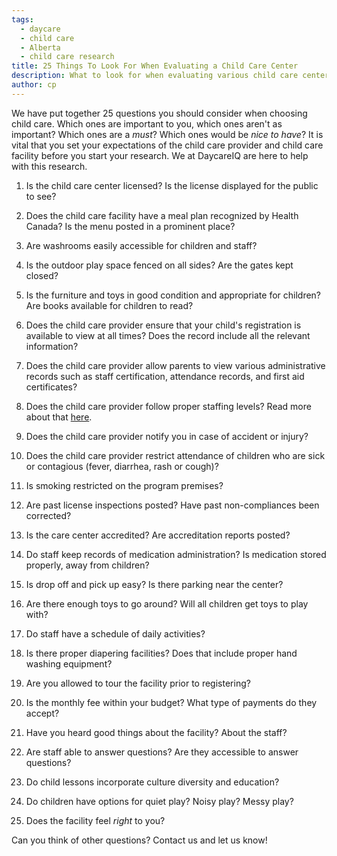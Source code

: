```yaml
---
tags:
  - daycare
  - child care
  - Alberta
  - child care research
title: 25 Things To Look For When Evaluating a Child Care Center
description: What to look for when evaluating various child care centers.
author: cp
---
```

We have put together 25 questions you should consider when choosing child care.  Which ones are important to you, which ones aren't as important?  Which ones are a *must*? Which ones would be *nice to have*?  It is vital that you set your expectations of the child care provider and child care facility before you start your research.  We at DaycareIQ are here to help with this research.


1. Is the child care center licensed?  Is the license displayed for the public to see?

2. Does the child care facility have a meal plan recognized by Health Canada?  Is the menu posted in a prominent place?

3. Are washrooms easily accessible for children and staff?

4. Is the outdoor play space fenced on all sides?  Are the gates kept closed?

5. Is the furniture and toys in good condition and appropriate for children?  Are books available for children to read?

6. Does the child care provider ensure that your child's registration is available to view at all times?  Does the record include all the relevant information?

7. Does the child care provider allow parents to view various administrative records such as staff certification, attendance records, and first aid certificates?

8. Does the child care provider follow proper staffing levels?  Read more about that [here](http://blog.daycareiq.com/2015-Staffing-Requirements/).

9. Does the child care provider notify you in case of accident or injury?

10. Does the child care provider restrict attendance of children who are sick or contagious (fever, diarrhea, rash or cough)?

11. Is smoking restricted on the program premises? 

12. Are past license inspections posted?  Have past non-compliances been corrected?

13. Is the care center accredited?  Are accreditation reports posted?

14. Do staff keep records of medication administration? Is medication stored properly, away from children?

15. Is drop off and pick up easy?  Is there parking near the center?

16. Are there enough toys to go around?  Will all children get toys to play with?

17. Do staff have a schedule of daily activities?

18. Is there proper diapering facilities?  Does that include proper hand washing equipment?

19. Are you allowed to tour the facility prior to registering?

20. Is the monthly fee within your budget?  What type of payments do they accept?

21. Have you heard good things about the facility? About the staff?

22. Are staff able to answer questions?  Are they accessible to answer questions?

23. Do child lessons incorporate culture diversity and education?

24. Do children have options for quiet play? Noisy play? Messy play?

25. Does the facility feel *right* to you?

Can you think of other questions?  Contact us and let us know!

